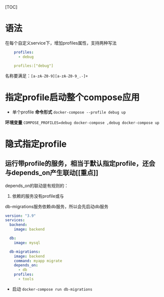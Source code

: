 [TOC]

# 语法
在每个自定义service下，增加profiles属性，支持两种写法
```yaml
	profiles:
	  - debug
```

```yaml
	profiles:["debug"]
```

名称要满足：`[a-zA-Z0-9][a-zA-Z0-9_.-]+`

# 指定profile启动整个compose应用
* 单个profile
**命令形式**
`docker-compose --profile debug up`

**环境变量**
`COMPOSE_PROFILES=debug docker-compose ,debug docker-compose up`

# 隐式指定profile
## 运行带profile的服务，相当于默认指定profile，还会与depends_on产生联动[[重点]]
depends_on的联动是有规则的：
1. 依赖的服务没有profile或与

db-migrations服务依赖db服务，所以会先启动db服务

```yaml
version: "3.9"
services:
  backend:
    image: backend

  db:
    image: mysql

  db-migrations:
    image: backend
    command: myapp migrate
    depends_on:
      - db
    profiles:
      - tools
```

* 启动
`docker-compose run db-migrations`